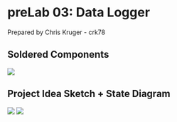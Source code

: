 # preLab 03: Data Logger

Prepared by Chris Kruger - crk78

## Soldered Components

<img src="https://i.imgur.com/Oxu4xKr.jpg">

## Project Idea Sketch + State Diagram

<img src="https://i.imgur.com/dMJWx9k.png">

<img src="https://i.imgur.com/yl0OlhQ.png">
